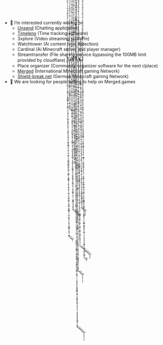 - 👀 I’m interested currently workig on
    - [Unsend](https://unsend.wireway.ch) (Chatting application)
    - [Timelens](https://timelens.wireway.ch) (Time tracking software)
    - 3xplore (Video streaming platform)
    - Watchtower (Ai content type detection)
    - Cardinal (Ai Minecraft server and player manager)
    - Streamtransfer (File sharing service bypassing the 100MB limit provided by cloudflare) ţ̸̢̨̢̡̢̧̧̨̡̨̨̡̧̧̨̡̛̭̭̞̝̙̯̯͖̦̭͕͔̩̺͚̗̣̙̞͈̻̫̳͇͉̯̬͓̣̤̳̺̤͉͎̘̮̯͙͔̙͎̜̻͙̪̬͍̙̟̙͍̞̜͉̝͈͍̬̤͉̬̰͉̝̙̩̖̳̗̬̻̥͉̥͕̼̩̦̲̠̩̻̣̖͙̖̩͇̪̫̥̻͈̰̥͈͖͔̠͕̪̳̜̹̰̼̮̻̟̜̖̝̬̠͙̱͓̰̙̤̞̹̻̦̩̼̩͚̤̼̲̬̠̠̺̰͚̥̮̝̱̲͇̝͔̦̯̫̦͚̥͈̤̩͙͔̟͔̪̫̱͇̝͕͈͓͉̣̯̻̃͒̇̎͗͐̔̅̾̅̊̾̎̔̉̿̀̃̈́̌͂̅̑̓̃̓̃̊̓͛̅̇̅̍̈́́̊̌͛̃̑͛̄̉̈̆́̔̓̈̈̏̋͑̿̎́̇̇͊̈́̋͆́̐͆̈́̓̂̂͌̉̈́͗̽̓́̐͆͐̏̿̾̄̐̃̈́͗͘̚̚̚͘̚̕͘̚̕̕͜͜͜͝͝͝͠͠͝͝͝͠ͅͅȩ̵̢̡̡̛̛̛͍̻̰̜͓̙̜͔̞̖̮̫͇͉̩̰͙͉̼͍̩̳̻͉͉̟͈̱̗͇̪̳̟̘͓̬̝͔̣͚̟̞̼͈̺͎̀́̇̔̅̒͗̌̒͂̋̉̇͋̐̓̉̍̽̂̐̿̆́̄̒̒̑̍̂̊͂̊͋̍͗͗͌̀̔̓͆͛̃̎̓͒́̑̈́̾̏͑̀͗̊͗͂̓̃̄̍͑͒̉̃̉͐̃̃̇̌̃̊̾̄̍͌̈́̆̓̂͌͒̌̈́̀̈̉͛͑̅̌̆͐̈͑̕͘͘͘͘͜͜͠͝͝͠͝ş̴̧̧̡̧̡̧̡̧̡̨̢̡̛̛͙̞͎̮̯̩͖̰͈͍̞̪̖̣̯̘͙̫͇̹͕͚͕̤̭̠̱̭̯̯͔̼̤͎̗̬̬͓̗̰͉̟͇̗̬̻͔͉̩͓͇͓͚͕̙͙̦̠̫̟͖̪̱̫̱̖͓̲̙͉͓̭̺̻̠̩̭͓̹̦̱͈̫̫͙̞͓̱͈͖̰̠̠̞̟̲͓̬̹̙̬̰͚̪̱̜̬̹̗̭̯̬̞͚̥͓͉̙̳̯̫̩̘͎̯̗̟̯͇͍̤̱̣̝̹̣̝̭̪̳̫̹̮̗͍͍̞̬̉̌͑͑̀̽̀̇̔̓̿͗̔̽͆̄́̈͒̍̈̃̄̃̿͐̊͋̋̄͋̿̒̾̄̈́̋͒̈́̃͂̓̅͌̄͛͌̍̈͒̊̂͋̒̏̿́͐̇̍̀̌̈́͂̑̈́̌͒̉̐̃́̐̃̃̃̆̍̓̈́̿͂̅͐̊̐͗̎̈́̾̇͗͂̓̋̈͗̂̾̐͊̈́́̾͂̉̔̌̀̀̀͌͊͊̒̾͑͑̄̽̆͗̓͛̽̈́͌̈́́̊̀̂̇͐̎͒̉͛͌̂͌͗̀́͂͐̈͗̈̋̏̌̍̕̚̕̚̕̕͘̚̕͘͜͜͜͜͜͜͠͠͝͝͝͠͝͝͠͝͝ͅt̴̨̧̢̧̧̡̢̢̨̢̛̛̛̤̮̙̮̞̣̮͙̣̺̼̙̖̖͕̲͖̙̦̬̙̞͈̪͕̙̲͔̹̟̤̝̞̹̰̭̞̬̺̘̫͙̳̝̫̼͈̩̠̭̪̺̹͖̫̭͕̗͓̳͕̥̘̖̳͕̜͍̫̝̘̮͓̜̣͎̙͇̞̪͓̰̞̪͇̺̖̙̪͙̠̭̯̺̫̟͕̖͈̃̉̊̈́̊͗̀͆͐́̀̔̾͗̋͂͊̈́̒͂͊̑͆͌́̈́̐̀͂̓̈́̋̆̅̈̌̈́̃͛̌͗̄͒̆́̿̌̈́̎̏̓͂̅͒͆́͆̓̊̊̇́̇͑͂̀̓̈̓͂̀̑̍̉͐͐́͆͗̂͂̿̏̄̽͊̃̊̀͒̔̀̽͒͐̓́̌͊̓͛̏̑͗̀͛́̿̈́̄̊͊̂̒͛́̕̚̕̚̕͘̚̕͘̕͜͜͜͜͝͝͝͝͝͝ͅͅͅͅͅͅͅ ̵̡̨̨̢̢̡̨̧̡̧̢̧̡̡̢̡̢̡̧̡̨̢̧̧̧̡̧̧̛̛̛̛͚̯̣̭͚͉͙̠̤͔̜͙̯͚̟͍͙͕̭̱͎͖̞̟̘̺̖̦̻͎̭̹̙̻̹͙̰̪̖̱̣͉̮̞̖̖̯̭͖̮̘̺͎̪̥̮̝̹͉͈̣̝̭̩̺̯̻͉̰̺̱͔̯̩̻͓͖̙̞͉̫͇͚̬̗͓̥͉̬̱͖͎͍̝̪̫̹̫̩͎͓͉̻̫̦̖̪͓̘̼̺̝̮̻͕͍̰̟̭̝͎̬͈͇̺̟̤͍̟͇̺͙̞͙͎͈͍͖̝̰̝͍̠͕̩̰͕̘͙̗̗̤̪̩̱̣̖̣̩̤̩̲̺͈̻̺̪͙̣̮͈͚̻͕̤̜̻̟̙̳̦̳̬̦͙͍͍͇̟͖͙̺̫͖̲̠͔̗͇͕̤̣̣̣͎̲̤̘̯̥̫̗̪̯̬͚̳͍̬̞̺͔̗̮͖͖͓̱̣̪͍̘͓̤̯̠͎̗̦͔̼͙̝̥͓̯̥̜͇̪̥̦͔͖̲̾̏́̈̈́͐͒̋͒̒̂̀̏̔̅̌͑̈́͌̈́̀̉̊͊̿͋̓̅̉̀̿̅͊͂̅͗̈́͋̉̋͑͂̽̂̈́̃̀͒̃̉̌̈́̿͛͆̓͆́͌̅̈́̾̅̍̾̈́̾́̑̆̎̊͛̄̄͒̃͒͊̎̈͛̌̓̅̈́̈͋̿̒͑̋͂̂̒́̑̍̒͂̋̑̅̾͗̊͐̿̓̄̓̆̒̆̆͂͐͑̇̈̏̃̓̑̎̔́͗̈̋̓̓͒̀̀̽̒̈́͆̑̒͋͗̇̊͋̈́̇̍̋̄̈̒̈́̏̏̀͒̆̈́̑̌̑͛̓̓̈̿̽̆̎̑̑̅́͑̅̀̊̐̎͑͆͛͘̚̚̚̕̚̚̚̚̚̚̕̕̕̕̚͘͘͘͜͜͜͜͜͜͝͝͠͝͠͝͠͝͝͝ͅͅͅͅͅͅͅͅţ̸̧̢̡̢̢̧̢̢̨̢̨̧̧̧̢̛̛̥̖͚͉͍̼̻̹̺̙̖͚͖͕̜̻̩͖̠̙̠̘̥̮̠̭͎͉͖̗̬̫̲̙͔͕̰̠̝̼̺̱̦̣̥̞̠͖͍̮͙̖̞̗͖̞̼̭̭͖̟͚̰͖͚̼̠̰̜̩͔̫̺̺̫̲͙̻̺̣͍̝̗͓̮̮͈̩͚͔͙̞̜͙̤̪̲̺͉͔̦͉͇̣̙̪̬̱͉̟͇̝͓̙̘̞̹̼̺͇͉͔̜̥̬̪̭̮̤͔͈̰̙̫͔͔͓̫̤͔̤͍̮̼͇͉͚͚̯̥̱͍̪̯̺̺̹̞͈͓̟̳͇͉̟̠͖̹͉͙̝͈̹͍̹̼͎̥͖̱̝̗̣͖̗̘̘̫̥̫͉̜̰͙̻͈̺̥̝̞̗͕̖͓̱̬͎̿̂̾͂̀̄̊̓͛̃͆́̾̈́̉̏̓͑̍̈́̃͋̍͛͗̑̀̽͂̌̉͐͊͌̌́̆̊̓̈́̌́̄̒̋̍̂͐̎̔̿̀̅̄͗͊̾̋̒͐̂͊͒͒̊̈́̔̒͊͆̽̅̈́̃̄̌̋͌̔̊̈́̀̃̆͒̉́̒͐̔̿̀̈̀̃͛̍̌̋̄̃̾̀̊̋̾̀̏̽̀͛̄͂̈́̈́̂͆͛̐́͐͒́̄͊͑̇̄̓́̀̄̋͐̃͊͋͋̌̌̉͛͗͋̇̏͛̊̊̅̄̋̓̔͒̆́̊̉̑̈́̊̏̓̏̐̃̓̒͋́̈̽̌͆̈̓͆͒̓͒̇͘͘͘͘̚͜͜͜͜͝͝͠͠͠͠ͅͅͅͅͅͅͅͅe̷̢̨̨̢̢̡̡̡̡̨̢̢̡̨̢̨̧̢̧̨̢̢̧̡̛̛̛̛̛̛̛̱̳͔̣̮̭̳̗͖̲̣̮̺͓͇͙̦̳̬̻̦̱̭̭̦̬̬̭̱̹̗̪̟̮̗͉̳̬̯̻͈̤̞̝̼̠̝̱͈͎̙͈̹̺̗̼͚͖̗̯̲̣̗̝͓̩̱͉̱͕͉͉̬̬̩̖͎̲̼͕̩̘̪̦̥̪͈͚̙̪̱̝̠͙̤̰̟̟̜͇͕̬̙̳̬͇̟̫̙̲̟̺̰̱̜͓̫̗̬͖͖̗̖̹̹̱̞̘̤̺̥̹̦̥̞͓͉̰̹͉͖̲͎̯̮̞͚̭̦̖͚̫̗̙̣̳̹̩̮̭̪̥̞̲̺̭͓̝̲̱͔̖͉̟͉̗̅͑̽̈́̉͒̄̓͊̈̏͛̈͂̎̅̀̿̑͋̋͂̀͂̋̅̎̄̔̄̏̓̐́͆͌̽̉̅̈́͐̾͒̽̒̎̑̅̀̄̑͒̐̂̈́́͊̽̈́̍̋́̔̆̆̄̑̒̄̄͗̍̍̐̐̄̏̋̈͂͑̑̓͌̋͆͊́̍͑͗̆̋̍̐͌́͐͆͂̀͒̎̾̊͆͆͋̔̏̈́̽͌͋̈́̋̓͋̈́̊̈́̀̌͛̅̍̆̉͐́̓͆̈́́͑͛͐͂͂̈́̀̈́̏͊̀͒͑̌̌͒͗̑͗̃͊̈́͛͑̉̓̈́́̓̂̃̈́̿̇̽̂̇̎͆͑̈́͆̊͗͐͒̃̍̅̃͘͘͘̚̚̕͘̕̚͘͘͘͘͘̕̚̕͘̚̕͘͜͜͜͜͜͜͜͜͜͝͝͠͠͝͝͝͝͝͝͠͝͝͝ͅͅͅͅx̶̧̢̨̨̡̨̡̨̢̧̨̨̢̟̹̟͇̣̟̞̱̘̺͇̤̩͖͓͍̦͙̯̱̗̺̼̱̫̳͔̘̪̖̯̣̜̰̪͉̟̪̘̣̰͚͔̟̱͍͕̥̬̥̪̺̻̹̪̖͇͖̜͇͎̜̭̙̫̼̫͖̜͔͍̯͔͔̪͍͔͖͓͎̠̥̥̭̯̗͈̩͓͕̝̬̥̹̦̫͕̜̮͕̭̙̯͇̜̝̮̟̤̝̩̼̼̗͎̯̺̱͉͉̩͓̗̮̙͉̱̩͇͓̝̺̺͓̻̜͇̤̪̫̦̙̜͚̓̓̐̋͑̈̈̆̓͂́̄̊̓͆̆͊͑̊͜͜͜͠͝ͅͅͅͅͅt̷̨̧̧̢̢̡̡̢̢̢̧̡̨̧̨̡̢̢̧̡̧̡̢̛̛̛͈͔̫̖̭̮͚̪̯͓̺̩̺̣̘̺̙̭̙̼͙̟̜̲̪̦̻͕͓͖̣͔̘͙̮͕̣̭̪̦͙̹̗̰̝͕͎͖͙̰͉̲̭̯͈̳͉͉̤̦̙̪̥̗̰̪̬̥̝̯̮͙̘͔͍̹̣̲̳̹̹̖̣̪̺̮̱͍͚̣͓̗͓͉̤̘̦͔̣̲̬̪̖͙͙̭͙̳̤̙͇͕͈͉̘̞͇̜̟̙̗̪̦̬͇̳̯͉̼̜͈͇̰̤̗͙̜͓̮̮̻̭̟͈̣͎̖̗̺͇̣͙͇̣͍͈̙̗͖͈͎͎̤̹̺͔͔̥̝͉͖̪͙̦̦͈̦͎̺̮̗̪̮͇͕̽̔̈̽́̅̀́͊͐̃͑̅͊̄͐͛̍͑̏͌͒̓̈͒̄̊̃͋͂́̐̈́̇̊́͗̈̂̉̏́̃̓̈̏̓͋̒̎̓̋̎͐̓̅͛̾̉͛̓̽̐̿̂͂͘̚͘͘͘͜͜͠͠͝͝͠͝͠͠͝͝͝ͅͅ
    - Place organizer (Community organizer software for the next r/place)
    - [Merged](https://merged.games) (International Minecraft gaming Network)
    - [Shield-break.net](https://shield-break.net) (German Minecraft gaming Network)
- 🌱 We are looking for people willing to help on Merged.games



